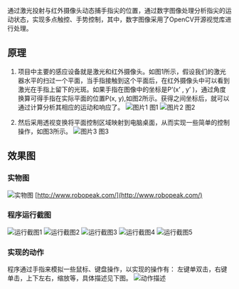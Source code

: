 通过激光投射与红外摄像头动态捕手指尖的位置，通过数字图像处理分析指尖的运动状态，实现多点触控、手势控制，其中，数字图像采用了OpenCV开源视觉库进行处理。

## 原理
1. 项目中主要的感应设备就是激光和红外摄像头。如图1所示，假设我们的激光器水平的扫过一个平面，当手指接触到这个平面后，在红外摄像头中可以看到激光在手指上留下的光斑。如果手指在图像中的坐标是P’(x’ , y’ )，通过角度换算可得手指在实际平面的位置P(x, y),如图2所示。获得之间坐标后，就可以通过计算分析其相应的运动和响应了。
  ![图片1](./FingerTracker/pictures/pic1.jpg)
  图1
  ![图片2](./FingerTracker/pictures/pic2.jpg)
  图2

2. 然后采用透视变换将平面控制区域映射到电脑桌面，从而实现一些简单的控制操作，如图3所示。
  ![图片3](./FingerTracker/pictures/pic3.jpg)
  图3

## 效果图

### 实物图
![实物图](./FingerTracker/pictures/pic4.jpg)
[http://www.robopeak.com/](http://www.robopeak.com/)

### 程序运行截图
![运行截图1](./FingerTracker/pictures/pic5.jpg)
![运行截图2](./FingerTracker/pictures/SrcFingerTrace1.png)
![运行截图3](./FingerTracker/pictures/DstFingerTrace1.png)
![运行截图4](./FingerTracker/pictures/SrcFingerTrace2.png)
![运行截图5](./FingerTracker/pictures/DstFingerTrace2.png)

### 实现的动作
程序通过手指来模拟一些鼠标、键盘操作，以实现的操作有：
左键单双击，右键单击，上下左右，缩放等，具体描述见下图。
![动作描述](./FingerTracker/pictures/pic6.jpg)

